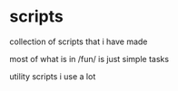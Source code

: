 # scripts

collection of scripts that i have made

most of what is in /fun/ is just simple tasks

utility scripts i use a lot
